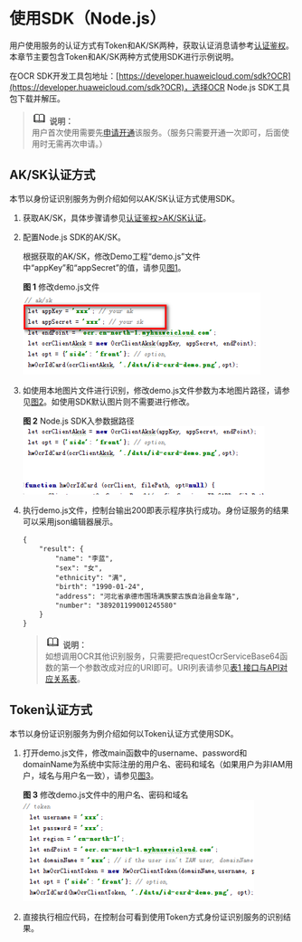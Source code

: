 # 使用SDK（Node.js）<a name="ocr_04_0029"></a>

用户使用服务的认证方式有Token和AK/SK两种，获取认证消息请参考[认证鉴权](https://support.huaweicloud.com/api-ocr/ocr_03_0005.html)。本章节主要包含Token和AK/SK两种方式使用SDK进行示例说明。

在OCR SDK开发工具包地址：[https://developer.huaweicloud.com/sdk?OCR](https://developer.huaweicloud.com/sdk?OCR)，选择OCR Node.js SDK工具包下载并解压。

>![](public_sys-resources/icon-note.gif) **说明：**   
>用户首次使用需要先[申请开通](https://console.huaweicloud.com/ocr/?region=cn-north-4&locale=zh-cn#/ocr/management/main)该服务。（服务只需要开通一次即可，后面使用时无需再次申请。）  

## AK/SK认证方式<a name="section20574102575613"></a>

本节以身份证识别服务为例介绍如何以AK/SK认证方式使用SDK。

1.  获取AK/SK，具体步骤请参见[认证鉴权\>AK/SK认证](https://support.huaweicloud.com/api-ocr/ocr_03_0005.html#section1)。
2.  配置Node.js SDK的AK/SK。

    根据获取的AK/SK，修改Demo工程“demo.js”文件中“appKey”和“appSecret”的值，请参见[图1](#fig13304156387)。

    **图 1**  修改demo.js文件<a name="fig13304156387"></a>  
    ![](figures/修改demo-js文件.png "修改demo-js文件")

3.  如使用本地图片文件进行识别，修改demo.js文件参数为本地图片路径，请参见[图2](#fig58863658)。如使用SDK默认图片则不需要进行修改。

    **图 2**  Node.js SDK入参数据路径<a name="fig58863658"></a>  
    ![](figures/Node-js-SDK入参数据路径.png "Node-js-SDK入参数据路径")

4.  执行demo.js文件，控制台输出200即表示程序执行成功。身份证服务的结果可以采用json编辑器展示。

    ```
    {
        "result": {
            "name": "李蓝", 
            "sex": "女", 
            "ethnicity": "满", 
            "birth": "1990-01-24", 
            "address": "河北省承德市围场满族蒙古族自治县金车路", 
            "number": "389201199001245580"
        }
    }
    ```

    >![](public_sys-resources/icon-note.gif) **说明：**   
    >如想调用OCR其他识别服务，只需要把requestOcrServiceBase64函数的第一个参数改成对应的URI即可。URI列表请参见[表1 接口与API对应关系表](文字识别SDK简介.md#table47650414583)。  


## Token认证方式<a name="section10576225195619"></a>

本节以身份证识别服务为例介绍如何以Token认证方式使用SDK。

1.  打开demo.js文件，修改main函数中的username、password和domainName为系统中实际注册的用户名、密码和域名（如果用户为非IAM用户，域名与用户名一致），请参见[图3](#fig1796585814413)。

    **图 3**  修改demo.js文件中的用户名、密码和域名<a name="fig1796585814413"></a>  
    ![](figures/修改demo-js文件中的用户名-密码和域名.png "修改demo-js文件中的用户名-密码和域名")

2.  直接执行相应代码，在控制台可看到使用Token方式身份证识别服务的识别结果。

